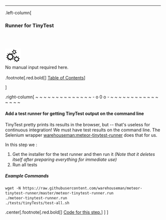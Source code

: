 ---
.left-column[
  ### Runner for TinyTest
  <br /><br /><div class="input_type_indicator"><img src="./fragments/loader.gif" /><br />No manual input required here.</div><br />
.footnote[.red.bold[] [Table of Contents](./)] 
<!-- H -->]
.right-column[
~ ~ ~ ~ ~ ~ ~ ~ ~ ~ ~ ~ ~ ~ - o 0 o - ~ ~ ~ ~ ~ ~ ~ ~ ~ ~ ~ ~ ~ ~ ~ ~

#### Add a test runner for getting TinyTest output on the command line

TinyTest pretty prints its results in the browser, but -- that's useless for continuous integration!  We must have test results on the command line. The Selenium wrapper <a href='https://github.com/warehouseman/meteor-tinytest-runner' target='_blank'>warehouseman:meteor-tinytest-runner</a> does that for us.

In this step we :
1. Get the installer for the test runner and then run it *(Note that it deletes itself after preparing everything for immediate use)*
3. Run all tests

##### Example Commands
```terminal
wget -N https://raw.githubusercontent.com/warehouseman/meteor-tinytest-runner/master/meteor-tinytest-runner.run
./meteor-tinytest-runner.run
./tests/tinyTests/test-all.sh
```
<!-- Code for this begins at line #242 -->
<!-- B -->
.center[.footnote[.red.bold[] <a href="https://github.com/martinhbramwell/Meteor-CI-Tutorial/blob/master/Tutorial03_UnitTestAPackage/UnitTestAPackage_functions.sh#L208" target="_blank">Code for this step.</a>] ]
]
